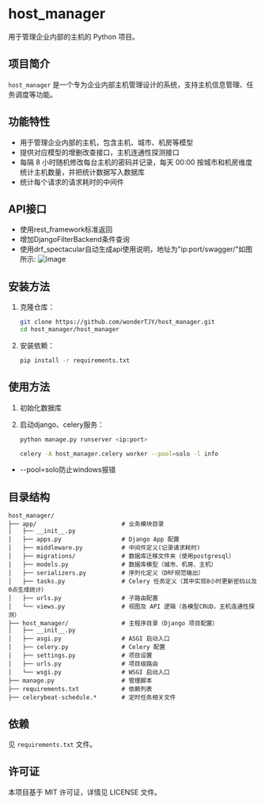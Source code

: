 # host_manager

用于管理企业内部的主机的 Python 项目。

## 项目简介

`host_manager` 是一个专为企业内部主机管理设计的系统，支持主机信息管理、任务调度等功能。

## 功能特性

- 用于管理企业内部的主机，包含主机、城市、机房等模型
- 提供对应模型的增删改查接口，主机连通性探测接口
- 每隔 8 小时随机修改每台主机的密码并记录，每天 00:00 按城市和机房维度统计主机数量，并把统计数据写入数据库
- 统计每个请求的请求耗时的中间件

## API接口
- 使用rest_framework标准返回
- 增加DjangoFilterBackend条件查询
- 使用drf_spectacular自动生成api使用说明，地址为"ip:port/swagger/"如图所示:
![image](https://github.com/user-attachments/assets/a0f55957-d1b0-4934-9480-570188aa42d7)

## 安装方法

1. 克隆仓库：

   ```bash
   git clone https://github.com/wonderTJY/host_manager.git
   cd host_manager/host_manager
   ```

2. 安装依赖：

   ```bash
   pip install -r requirements.txt
   ```

## 使用方法

1. 初始化数据库

2. 启动django、celery服务：

   ```bash
   python manage.py runserver <ip:port>
   ```
   ```bash
   celery -A host_manager.celery worker --pool=solo -l info
   ```
- --pool=solo防止windows报错

## 目录结构

```
host_manager/
├── app/                        # 业务模块目录
│   ├── __init__.py
│   ├── apps.py                 # Django App 配置
│   ├── middleware.py           # 中间件定义(记录请求耗时)
│   ├── migrations/             # 数据库迁移文件夹（使用postgresql）
│   ├── models.py               # 数据库模型（城市、机房、主机）
│   ├── serializers.py          # 序列化定义（DRF规范输出）
│   ├── tasks.py                # Celery 任务定义（其中实现8小时更新密码以及0点生成统计）
│   ├── urls.py                 # 子路由配置
│   └── views.py                # 视图及 API 逻辑（各模型CRUD，主机连通性探测）
├── host_manager/               # 主程序目录（Django 项目配置）
│   ├── __init__.py
│   ├── asgi.py                 # ASGI 启动入口
│   ├── celery.py               # Celery 配置
│   ├── settings.py             # 项目设置
│   ├── urls.py                 # 项目级路由
│   └── wsgi.py                 # WSGI 启动入口
├── manage.py                   # 管理脚本
├── requirements.txt            # 依赖列表
├── celerybeat-schedule.*       # 定时任务相关文件
```


## 依赖

见 `requirements.txt` 文件。

## 许可证

本项目基于 MIT 许可证，详情见 LICENSE 文件。
